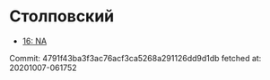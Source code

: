 # Столповский
- [16: NA](16.md)

Commit: 4791f43ba3f3ac76acf3ca5268a291126dd9d1db
 fetched at: 20201007-061752
